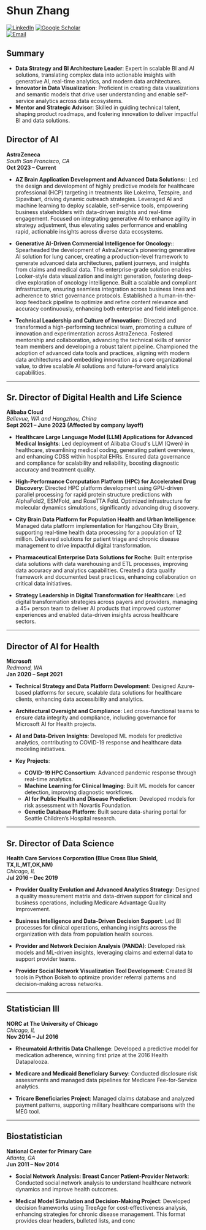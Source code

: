 # Shun Zhang
[![LinkedIn](https://img.shields.io/badge/-LinkedIn-blue?logo=linkedin)](https://www.linkedin.com/in/shun-zhang-b3aaa026/) 
[![Google Scholar](https://img.shields.io/badge/-Google%20Scholar-blue?logo=google-scholar)](https://scholar.google.com/citations?user=GwRcQyYAAAAJ)  
[![Email](https://img.shields.io/badge/Email-Lonver126@hotmail.com-blue)](mailto:Lonver126@hotmail.com)  

## Summary
- **Data Strategy and BI Architecture Leader**: Expert in scalable BI and AI solutions, translating complex data into actionable insights with generative AI, real-time analytics, and modern data architectures.
- **Innovator in Data Visualization**: Proficient in creating data visualizations and semantic models that drive user understanding and enable self-service analytics across data ecosystems.
- **Mentor and Strategic Advisor**: Skilled in guiding technical talent, shaping product roadmaps, and fostering innovation to deliver impactful BI and data solutions.

## Director of AI  
**AstraZeneca**  
_South San Francisco, CA_  
**Oct 2023 – Current**  

- **AZ Brain Application Development and Advanced Data Solutions:**: Led the design and development of highly predictive models for healthcare professional (HCP) targeting in treatments like Lokelma, Tezspire, and Sipavibart, driving dynamic outreach strategies. Leveraged AI and machine learning to deploy scalable, self-service tools, empowering business stakeholders with data-driven insights and real-time engagement. Focused on integrating generative AI to enhance agility in strategy adjustment, thus elevating sales performance and enabling rapid, actionable insights across diverse data ecosystems.

- **Generative AI-Driven Commercial Intelligence for Oncology:**: Spearheaded the development of AstraZeneca's pioneering generative AI solution for lung cancer, creating a production-level framework to generate advanced data architectures, patient journeys, and insights from claims and medical data. This enterprise-grade solution enables Looker-style data visualization and insight generation, fostering deep-dive exploration of oncology intelligence. Built a scalable and compliant infrastructure, ensuring seamless integration across business lines and adherence to strict governance protocols. Established a human-in-the-loop feedback pipeline to optimize and refine content relevance and accuracy continuously, enhancing both enterprise and field intelligence.

- **Technical Leadership and Culture of Innovation:**: Directed and transformed a high-performing technical team, promoting a culture of innovation and experimentation across AstraZeneca. Fostered mentorship and collaboration, advancing the technical skills of senior team members and developing a robust talent pipeline. Championed the adoption of advanced data tools and practices, aligning with modern data architectures and embedding innovation as a core organizational value, to drive scalable AI solutions and future-forward analytics capabilities.

---

## Sr. Director of Digital Health and Life Science  
**Alibaba Cloud**  
_Bellevue, WA and Hangzhou, China_  
**Sept 2021 – June 2023 (Affected by company layoff)**  

- **Healthcare Large Language Model (LLM) Applications for Advanced Medical Insights**: Led deployment of Alibaba Cloud's LLM (Qwen) in healthcare, streamlining medical coding, generating patient overviews, and enhancing CDSS within hospital EHRs. Ensured data governance and compliance for scalability and reliability, boosting diagnostic accuracy and treatment quality.

- **High-Performance Computation Platform (HPC) for Accelerated Drug Discovery**: Directed HPC platform development using GPU-driven parallel processing for rapid protein structure predictions with AlphaFold2, ESMFold, and RoseTTA Fold. Optimized infrastructure for molecular dynamics simulations, significantly advancing drug discovery.

- **City Brain Data Platform for Population Health and Urban Intelligence**: Managed data platform implementation for Hangzhou City Brain, supporting real-time health data processing for a population of 12 million. Delivered solutions for patient triage and chronic disease management to drive impactful digital transformation.

- **Pharmaceutical Enterprise Data Solutions for Roche**: Built enterprise data solutions with data warehousing and ETL processes, improving data accuracy and analytics capabilities. Created a data quality framework and documented best practices, enhancing collaboration on critical data initiatives.

- **Strategy Leadership in Digital Transformation for Healthcare**: Led digital transformation strategies across payers and providers, managing a 45+ person team to deliver AI products that improved customer experiences and enabled data-driven insights across healthcare sectors.

---

## Director of AI for Health  
**Microsoft**  
_Redmond, WA_  
**Jan 2020 – Sept 2021**

- **Technical Strategy and Data Platform Development**: Designed Azure-based platforms for secure, scalable data solutions for healthcare clients, enhancing data accessibility and analytics.

- **Architectural Oversight and Compliance**: Led cross-functional teams to ensure data integrity and compliance, including governance for Microsoft AI for Health projects.

- **AI and Data-Driven Insights**: Developed ML models for predictive analytics, contributing to COVID-19 response and healthcare data modeling initiatives.

- **Key Projects**:
  - **COVID-19 HPC Consortium**: Advanced pandemic response through real-time analytics.
  - **Machine Learning for Clinical Imaging**: Built ML models for cancer detection, improving diagnostic workflows.
  - **AI for Public Health and Disease Prediction**: Developed models for risk assessment with Novartis Foundation.
  - **Genetic Database Platform**: Built secure data-sharing portal for Seattle Children’s Hospital research.

---

## Sr. Director of Data Science  
**Health Care Services Corporation (Blue Cross Blue Shield, TX,IL,MT,OK,NM)**  
_Chicago, IL_  
**Jul 2016 – Dec 2019**

- **Provider Quality Evolution and Advanced Analytics Strategy**: Designed a quality measurement matrix and data-driven support for clinical and business operations, including Medicare Advantage Quality Improvement.

- **Business Intelligence and Data-Driven Decision Support**: Led BI processes for clinical operations, enhancing insights across the organization with data from population health sources.

- **Provider and Network Decision Analysis (PANDA)**: Developed risk models and ML-driven insights, leveraging claims and external data to support provider teams.

- **Provider Social Network Visualization Tool Development**: Created BI tools in Python Bokeh to optimize provider referral patterns and decision-making across networks.

---

## Statistician III  
**NORC at The University of Chicago**  
_Chicago, IL_  
**Nov 2014 – Jul 2016**

- **Rheumatoid Arthritis Data Challenge**: Developed a predictive model for medication adherence, winning first prize at the 2016 Health Datapalooza.

- **Medicare and Medicaid Beneficiary Survey**: Conducted disclosure risk assessments and managed data pipelines for Medicare Fee-for-Service analytics.

- **Tricare Beneficiaries Project**: Managed claims database and analyzed payment patterns, supporting military healthcare comparisons with the MEG tool.

---

## Biostatistician  
**National Center for Primary Care**  
_Atlanta, GA_  
**Jun 2011 – Nov 2014**

- **Social Network Analysis: Breast Cancer Patient-Provider Network**: Conducted social network analysis to understand healthcare network dynamics and improve health outcomes.

- **Medical Model Simulation and Decision-Making Project**: Developed decision frameworks using TreeAge for cost-effectiveness analysis, enhancing strategies for chronic disease management.
This format provides clear headers, bulleted lists, and conc
